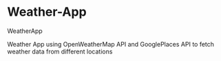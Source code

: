 # Weather-App
WeatherApp

Weather App using OpenWeatherMap API and GooglePlaces API to fetch weather data from different locations
